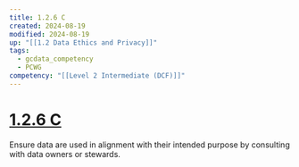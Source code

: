```yaml
---
title: 1.2.6 C
created: 2024-08-19
modified: 2024-08-19
up: "[[1.2 Data Ethics and Privacy]]"
tags:
  - gcdata_competency
  - PCWG
competency: "[[Level 2 Intermediate (DCF)]]"
---
```

# [1.2.6 C](1.2.6%20C.md)
Ensure data are used in alignment with their intended purpose by consulting with data owners or stewards.
